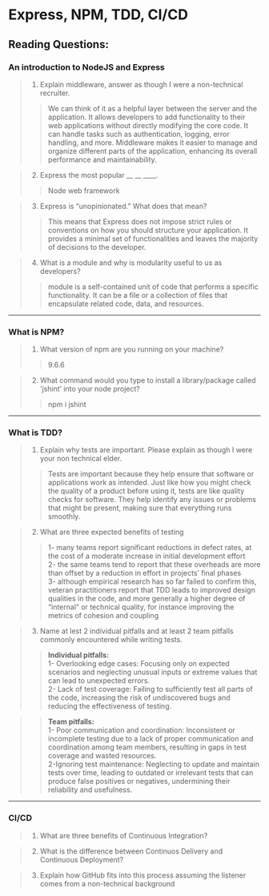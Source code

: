 #  Express, NPM, TDD, CI/CD

## Reading Questions:

### An introduction to NodeJS and Express

> 1. Explain middleware, answer as though I were a non-technical recruiter.
>> We can think of it as a helpful layer between the server and the application. It allows developers to add functionality to their web applications without directly modifying the core code. It can handle tasks such as authentication, logging, error handling, and more. Middleware makes it easier to manage and organize different parts of the application, enhancing its overall performance and maintainability.

> 2. Express the most popular __ __ ____.
>> Node web framework

 > 3. Express is “unopinionated.” What does that mean?
 >> This means that Express does not impose strict rules or conventions on how you should structure your application. It provides a minimal set of functionalities and leaves the majority of decisions to the developer.

> 4. What is a module and why is modularity useful to us as developers?
 >> module is a self-contained unit of code that performs a specific functionality. It can be a file or a collection of files that encapsulate related code, data, and resources.

------------------
### What is NPM?
> 1. What version of npm are you running on your machine?
>> 9.6.6

> 2. What command would you type to install a library/package called ‘jshint’ into your node project?
>> npm i jshint

--------------------
### What is TDD?
> 1. Explain why tests are important. Please explain as though I were your non technical elder.
>> Tests are important because they help ensure that software or applications work as intended. Just like how you might check the quality of a product before using it, tests are like quality checks for software. They help identify any issues or problems that might be present, making sure that everything runs smoothly.

> 2. What are three expected benefits of testing
>>1- many teams report significant reductions in defect rates, at the cost of a moderate increase in initial development effort <br/>
>>2- the same teams tend to report that these overheads are more than offset by a reduction in effort in projects’ final phases<br/>
>> 3- although empirical research has so far failed to confirm this, veteran practitioners report that TDD leads to improved design qualities in the code, and more generally a higher degree of “internal” or technical quality, for instance improving the metrics of cohesion and coupling

> 3. Name at lest 2 individual pitfalls and at least 2 team pitfalls commonly encountered while writing tests.
>> <strong>Individual pitfalls:</strong> <br/>
 1- Overlooking edge cases: Focusing only on expected scenarios and neglecting unusual inputs or extreme values that can lead to unexpected errors.
 <br/> 2- Lack of test coverage: Failing to sufficiently test all parts of the code, increasing the risk of undiscovered bugs and reducing the effectiveness of testing.

>> <strong>Team pitfalls:</strong><br/>
 1- Poor communication and coordination: Inconsistent or incomplete testing due to a lack of proper communication and coordination among team members, resulting in gaps in test coverage and wasted resources. <br/>
 2-Ignoring test maintenance: Neglecting to update and maintain tests over time, leading to outdated or irrelevant tests that can produce false positives or negatives, undermining their reliability and usefulness.
-----------------
### CI/CD
> 1. What are three benefits of Continuous Integration?
>>

> 2. What is the difference between Continuos Delivery and Continuous Deployment?
>>

> 3. Explain how GitHub fits into this process assuming the listener comes from a non-technical background
>>
